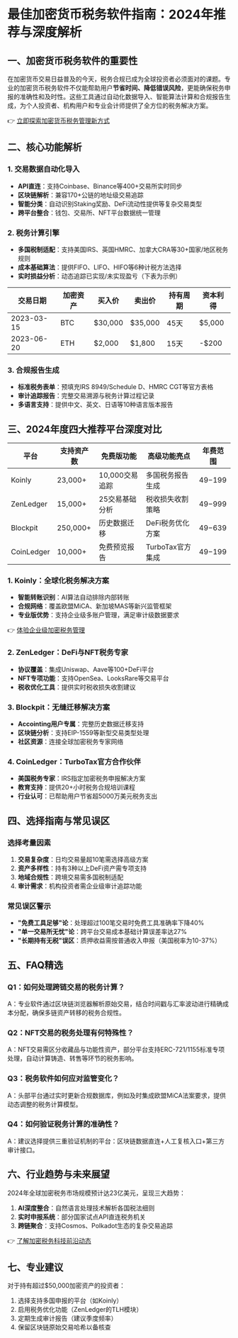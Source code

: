 # 最佳加密货币税务软件指南：2024年推荐与深度解析

## 一、加密货币税务软件的重要性

在加密货币交易日益普及的今天，税务合规已成为全球投资者必须面对的课题。专业的加密货币税务软件不仅能帮助用户**节省时间、降低错误风险**，更能确保税务申报的准确性和及时性。这些工具通过自动化数据导入、智能算法计算和合规报告生成，为个人投资者、机构用户和专业会计师提供了全方位的税务解决方案。

👉 [立即探索加密货币税务管理新方式](https://bit.ly/okx_welcome)

## 二、核心功能解析

### 1. 交易数据自动化导入
- **API直连**：支持Coinbase、Binance等400+交易所实时同步
- **区块链解析**：兼容170+公链的地址级交易追踪
- **智能分类**：自动识别Staking奖励、DeFi流动性提供等复杂交易类型
- **跨平台整合**：钱包、交易所、NFT平台数据统一管理

### 2. 税务计算引擎
- **多国税制适配**：支持美国IRS、英国HMRC、加拿大CRA等30+国家/地区税务规则
- **成本基础算法**：提供FIFO、LIFO、HIFO等6种计税方法选择
- **实时损益分析**：动态追踪已实现/未实现盈亏（下表为示例）

| 交易日期 | 加密资产 | 买入价 | 卖出价 | 持有周期 | 资本利得 |
|----------|----------|--------|--------|----------|----------|
| 2023-03-15 | BTC | $30,000 | $35,000 | 45天 | $5,000 |
| 2023-06-20 | ETH | $2,000 | $1,800 | 15天 | -$200 |

### 3. 合规报告生成
- **标准税务表单**：预填充IRS 8949/Schedule D、HMRC CGT等官方表格
- **审计追踪报告**：完整交易溯源与税务计算过程记录
- **多语言支持**：提供中文、英文、日语等10种语言版本报告

## 三、2024年度四大推荐平台深度对比

| 平台 | 支持资产数 | 免费版功能 | 高级功能亮点 | 年费范围 |
|------|------------|------------|--------------|----------|
| Koinly | 23,000+ | 10,000交易追踪 | 多国税务报告生成 | $49-$199 |
| ZenLedger | 15,000+ | 25交易基础分析 | 税收损失收割策略 | $49-$999 |
| Blockpit | 250,000+ | 历史数据迁移 | DeFi税务优化方案 | $49-$639 |
| CoinLedger | 10,000+ | 免费预览报告 | TurboTax官方集成 | $49-$199 |

### 1. Koinly：全球化税务解决方案
- **智能转账识别**：AI算法自动排除内部转账
- **合规网络**：覆盖欧盟MiCA、新加坡MAS等新兴监管框架
- **专业版优势**：支持企业级多账户管理，满足审计级数据要求

👉 [体验企业级加密税务管理](https://bit.ly/okx_welcome)

### 2. ZenLedger：DeFi与NFT税务专家
- **协议覆盖**：集成Uniswap、Aave等100+DeFi平台
- **NFT专项功能**：支持OpenSea、LooksRare等交易平台
- **税收优化工具**：提供实时税收损失收割建议

### 3. Blockpit：无缝迁移解决方案
- **Accointing用户专属**：完整历史数据迁移支持
- **区块链分析**：支持EIP-1559等新型交易类型处理
- **社区资源**：连接全球加密税务专家网络

### 4. CoinLedger：TurboTax官方合作伙伴
- **美国税务专家**：IRS指定加密税务申报解决方案
- **教育支持**：提供20+小时税务合规培训课程
- **行业认可**：已帮助用户节省超5000万美元税务支出

## 四、选择指南与常见误区

### 选择考量因素
1. **交易复杂度**：日均交易量超10笔需选择高级方案
2. **资产多样性**：持有3种以上DeFi资产需专项支持
3. **地域合规性**：跨境交易需多国税制适配
4. **审计需求**：机构投资者需企业级审计追踪功能

### 常见误区警示
- **"免费工具足够"论**：处理超过100笔交易时免费工具准确率下降40%
- **"单一交易所无忧"论**：跨平台交易成本基础计算误差率达27%
- **"长期持有无税"误区**：质押收益需按普通收入申报（美国税率为10-37%）

## 五、FAQ精选

### Q1：如何处理跨链交易的税务计算？
A：专业软件通过区块链浏览器解析原始交易，结合时间戳与汇率波动进行精确成本分配，确保多链资产转移的税务合规性。

### Q2：NFT交易的税务处理有何特殊性？
A：NFT交易需区分收藏品与功能性资产，部分平台支持ERC-721/1155标准专项处理，自动计算铸造、转售等环节的税务影响。

### Q3：税务软件如何应对监管变化？
A：头部平台通过实时更新合规数据库，例如及时集成欧盟MiCA法案要求，提供动态调整的税务计算模型。

### Q4：如何验证税务计算的准确性？
A：建议选择提供三重验证机制的平台：区块链数据直连+人工复核入口+第三方审计接口。

## 六、行业趋势与未来展望

2024年全球加密税务市场规模预计达23亿美元，呈现三大趋势：
1. **AI深度整合**：自然语言处理技术解析各国税法细则
2. **实时申报系统**：部分国家试点API直连税务机关
3. **跨链聚合**：支持Cosmos、Polkadot生态的复杂交易追踪

👉 [了解加密税务科技前沿动态](https://bit.ly/okx_welcome)

## 七、专业建议

对于持有超过$50,000加密资产的投资者：
1. 选择支持多国申报的平台（如Koinly）
2. 启用税务优化功能（ZenLedger的TLH模块）
3. 定期生成审计报告（建议季度频率）
4. 保留区块链原始交易哈希以备核查
